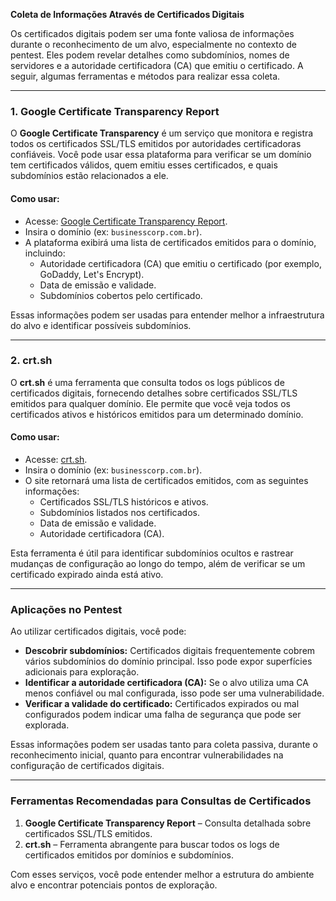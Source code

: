 **Coleta de Informações Através de Certificados Digitais**

Os certificados digitais podem ser uma fonte valiosa de informações durante o reconhecimento de um alvo, especialmente no contexto de pentest. Eles podem revelar detalhes como subdomínios, nomes de servidores e a autoridade certificadora (CA) que emitiu o certificado. A seguir, algumas ferramentas e métodos para realizar essa coleta.

---

### **1. Google Certificate Transparency Report**

O **Google Certificate Transparency** é um serviço que monitora e registra todos os certificados SSL/TLS emitidos por autoridades certificadoras confiáveis. Você pode usar essa plataforma para verificar se um domínio tem certificados válidos, quem emitiu esses certificados, e quais subdomínios estão relacionados a ele.

#### Como usar:
- Acesse: [Google Certificate Transparency Report](https://transparencyreport.google.com/https/certificates).
- Insira o domínio (ex: `businesscorp.com.br`).
- A plataforma exibirá uma lista de certificados emitidos para o domínio, incluindo:
  - Autoridade certificadora (CA) que emitiu o certificado (por exemplo, GoDaddy, Let's Encrypt).
  - Data de emissão e validade.
  - Subdomínios cobertos pelo certificado.

Essas informações podem ser usadas para entender melhor a infraestrutura do alvo e identificar possíveis subdomínios.

---

### **2. crt.sh**

O **crt.sh** é uma ferramenta que consulta todos os logs públicos de certificados digitais, fornecendo detalhes sobre certificados SSL/TLS emitidos para qualquer domínio. Ele permite que você veja todos os certificados ativos e históricos emitidos para um determinado domínio.

#### Como usar:
- Acesse: [crt.sh](https://crt.sh).
- Insira o domínio (ex: `businesscorp.com.br`).
- O site retornará uma lista de certificados emitidos, com as seguintes informações:
  - Certificados SSL/TLS históricos e ativos.
  - Subdomínios listados nos certificados.
  - Data de emissão e validade.
  - Autoridade certificadora (CA).
  
Esta ferramenta é útil para identificar subdomínios ocultos e rastrear mudanças de configuração ao longo do tempo, além de verificar se um certificado expirado ainda está ativo.

---

### **Aplicações no Pentest**

Ao utilizar certificados digitais, você pode:

- **Descobrir subdomínios:** Certificados digitais frequentemente cobrem vários subdomínios do domínio principal. Isso pode expor superfícies adicionais para exploração.
- **Identificar a autoridade certificadora (CA):** Se o alvo utiliza uma CA menos confiável ou mal configurada, isso pode ser uma vulnerabilidade.
- **Verificar a validade do certificado:** Certificados expirados ou mal configurados podem indicar uma falha de segurança que pode ser explorada.

Essas informações podem ser usadas tanto para coleta passiva, durante o reconhecimento inicial, quanto para encontrar vulnerabilidades na configuração de certificados digitais.

---

### **Ferramentas Recomendadas para Consultas de Certificados**

1. **Google Certificate Transparency Report** – Consulta detalhada sobre certificados SSL/TLS emitidos.
2. **crt.sh** – Ferramenta abrangente para buscar todos os logs de certificados emitidos por domínios e subdomínios.

Com esses serviços, você pode entender melhor a estrutura do ambiente alvo e encontrar potenciais pontos de exploração.